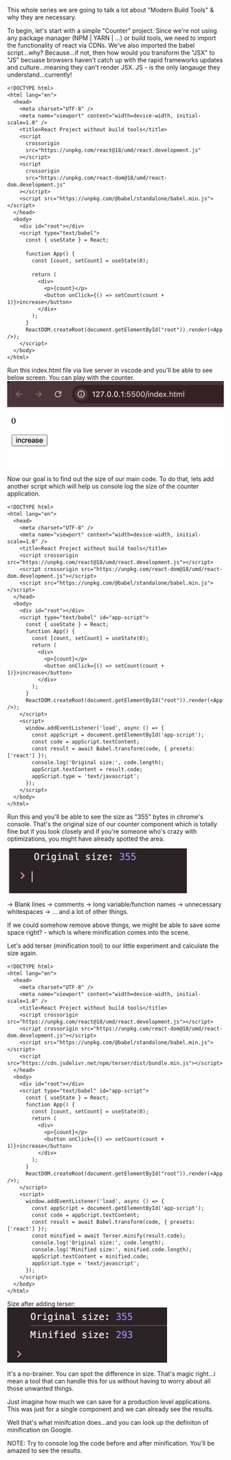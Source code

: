 This whole series we are going to talk a lot about "Modern Build Tools" & why they are necessary. 

To begin, let's start with a simple "Counter" project. Since we're not using any package manager (NPM | YARN | ...) or build tools, we need to import the functionality of react via CDNs. We've also imported the babel script...why? Because...if not, then how would you transform the "JSX" to "JS" becuase browsers haven't catch up with the rapid frameworks updates and culture...meaning they can't render JSX. JS - is the only langauge they understand...currently!

```
<!DOCTYPE html>
<html lang="en">
  <head>
    <meta charset="UTF-8" />
    <meta name="viewport" content="width=device-width, initial-scale=1.0" />
    <title>React Project without build tools</title>
    <script
      crossorigin
      src="https://unpkg.com/react@18/umd/react.development.js"
    ></script>
    <script
      crossorigin
      src="https://unpkg.com/react-dom@18/umd/react-dom.development.js"
    ></script>
    <script src="https://unpkg.com/@babel/standalone/babel.min.js"></script>
  </head>
  <body>
    <div id="root"></div>
    <script type="text/babel">
      const { useState } = React;

      function App() {
        const [count, setCount] = useState(0);

        return (
          <div>
            <p>{count}</p>
            <button onClick={() => setCount(count + 1)}>increase</button>
          </div>
        );
      }
      ReactDOM.createRoot(document.getElementById("root")).render(<App />);
    </script>
  </body>
</html>
```


Run this index.html file via live server in vscode and you'll be able to see below screen. You can play with the counter.
![alt text](image.png)

Now our goal is to find out the size of our main code. To do that, lets add another script which will help us console log the size of the counter application.

```
<!DOCTYPE html>
<html lang="en">
  <head>
    <meta charset="UTF-8" />
    <meta name="viewport" content="width=device-width, initial-scale=1.0" />
    <title>React Project without build tools</title>
    <script crossorigin src="https://unpkg.com/react@18/umd/react.development.js"></script>
    <script crossorigin src="https://unpkg.com/react-dom@18/umd/react-dom.development.js"></script>
    <script src="https://unpkg.com/@babel/standalone/babel.min.js"></script>
  </head>
  <body>
    <div id="root"></div>
    <script type="text/babel" id="app-script">
      const { useState } = React;
      function App() {
        const [count, setCount] = useState(0);
        return (
          <div>
            <p>{count}</p>
            <button onClick={() => setCount(count + 1)}>increase</button>
          </div>
        );
      }
      ReactDOM.createRoot(document.getElementById("root")).render(<App />);
    </script>
    <script>
      window.addEventListener('load', async () => {
        const appScript = document.getElementById('app-script');
        const code = appScript.textContent;
        const result = await Babel.transform(code, { presets: ['react'] });
        console.log('Original size:', code.length);
        appScript.textContent = result.code;
        appScript.type = 'text/javascript';
      });
    </script>
  </body>
</html>
```

Run this and you'll be able to see the size as "355" bytes in chrome's console. That's the original size of our counter component which is totally fine but if you look closely and if you're someone who's crazy with optimizations, you might have already spotted the area.

![alt text](image-2.png)

-> Blank lines
-> comments
-> long variable/function names
-> unnecessary whitespaces
-> ... and a lot of other things.

If we could somehow remove above things, we might be able to save some space right? - which is where minification comes into the scene.

Let's add terser (minification tool) to our little experiment and calculate the size again. 

```
<!DOCTYPE html>
<html lang="en">
  <head>
    <meta charset="UTF-8" />
    <meta name="viewport" content="width=device-width, initial-scale=1.0" />
    <title>React Project without build tools</title>
    <script crossorigin src="https://unpkg.com/react@18/umd/react.development.js"></script>
    <script crossorigin src="https://unpkg.com/react-dom@18/umd/react-dom.development.js"></script>
    <script src="https://unpkg.com/@babel/standalone/babel.min.js"></script>
    <script src="https://cdn.jsdelivr.net/npm/terser/dist/bundle.min.js"></script>
  </head>
  <body>
    <div id="root"></div>
    <script type="text/babel" id="app-script">
      const { useState } = React;
      function App() {
        const [count, setCount] = useState(0);
        return (
          <div>
            <p>{count}</p>
            <button onClick={() => setCount(count + 1)}>increase</button>
          </div>
        );
      }
      ReactDOM.createRoot(document.getElementById("root")).render(<App />);
    </script>
    <script>
      window.addEventListener('load', async () => {
        const appScript = document.getElementById('app-script');
        const code = appScript.textContent;
        const result = await Babel.transform(code, { presets: ['react'] });
        const minified = await Terser.minify(result.code);
        console.log('Original size:', code.length);
        console.log('Minified size:', minified.code.length);
        appScript.textContent = minified.code;
        appScript.type = 'text/javascript';
      });
    </script>
  </body>
</html>
```

Size after adding terser:
![alt text](image-3.png)


It's a no-brainer. You can spot the difference in size. That's magic right...i mean a tool that can handle this for us without having to worry about all those unwanted things. 

Just imagine how much we can save for a production level applications. This was just for a single component and we can already see the results.

Well that's what minifcation does...and you can look up the definiton of minification on Google.

NOTE: Try to console log the code before and after minification. You'll be amazed to see the results.


